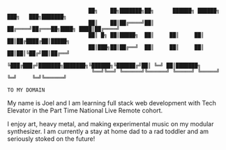                               ██╗    ██╗███████╗██╗      ██████╗ ██████╗ ███╗   ███╗███████╗
                              ██║    ██║██╔════╝██║     ██╔════╝██╔═══██╗████╗ ████║██╔════╝
                              ██║ █╗ ██║█████╗  ██║     ██║     ██║   ██║██╔████╔██║█████╗ 
                              ██║███╗██║██╔══╝  ██║     ██║     ██║   ██║██║╚██╔╝██║██╔══╝ 
                              ╚███╔███╔╝███████╗███████╗╚██████╗╚██████╔╝██║ ╚═╝ ██║███████╗
                               ╚══╝╚══╝ ╚══════╝╚══════╝ ╚═════╝ ╚═════╝ ╚═╝     ╚═╝╚══════╝
                                                                                TO MY DOMAIN
My name is Joel and I am learning full stack web development with Tech Elevator in the Part Time National Live Remote cohort. 

I enjoy art, heavy metal, and making experimental music on my modular synthesizer. 
I am currently a stay at home dad to a rad toddler and am seriously stoked on the future! 
